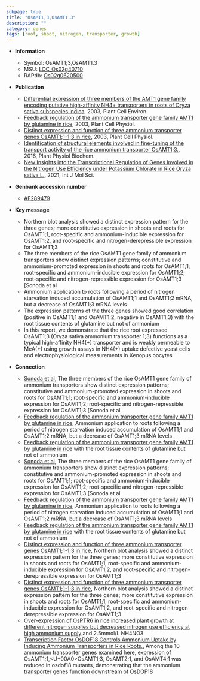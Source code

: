 ```yaml
---
subpage: true
title: "OsAMT1;3,OsAMT1.3"
description: ""
category: genes
tags: [root, shoot, nitrogen, transporter, growth]
---
```


* **Information**  
    + Symbol: OsAMT1;3,OsAMT1.3  
    + MSU: [LOC_Os02g40710](http://rice.plantbiology.msu.edu/cgi-bin/ORF_infopage.cgi?orf=LOC_Os02g40710)  
    + RAPdb: [Os02g0620500](http://rapdb.dna.affrc.go.jp/viewer/gbrowse_details/irgsp1?name=Os02g0620500)  

* **Publication**  
    + [Differential expression of three members of the AMT1 gene family encoding putative high-affinity NH4+ transporters in roots of Oryza sativa subspecies indica](http://www.ncbi.nlm.nih.gov/pubmed?term=Differential+expression+of+three+members+of+the+AMT1+gene+family+encoding+putative+high-affinity+NH4++transporters+in+roots+of+Oryza+sativa+subspecies+indica%5BTitle%5D), 2003, Plant Cell Environ.
    + [Feedback regulation of the ammonium transporter gene family AMT1 by glutamine in rice](http://www.ncbi.nlm.nih.gov/pubmed?term=Feedback+regulation+of+the+ammonium+transporter+gene+family+AMT1+by+glutamine+in+rice%5BTitle%5D), 2003, Plant Cell Physiol.
    + [Distinct expression and function of three ammonium transporter genes OsAMT1;1-1;3 in rice](http://www.ncbi.nlm.nih.gov/pubmed?term=Distinct+expression+and+function+of+three+ammonium+transporter+genes+OsAMT1;1-1;3+in+rice%5BTitle%5D), 2003, Plant Cell Physiol.
    + [Identification of structural elements involved in fine-tuning of the transport activity of the rice ammonium transporter OsAMT1;3.](http://www.ncbi.nlm.nih.gov/pubmed?term=Identification+of+structural+elements+involved+in+fine-tuning+of+the+transport+activity+of+the+rice+ammonium+transporter+OsAMT1;3.%5BTitle%5D), 2016, Plant Physiol Biochem.
    + [New Insights into the Transcriptional Regulation of Genes Involved in the Nitrogen Use Efficiency under Potassium Chlorate in Rice  Oryza sativa L.](http://www.ncbi.nlm.nih.gov/pubmed?term=New+Insights+into+the+Transcriptional+Regulation+of+Genes+Involved+in+the+Nitrogen+Use+Efficiency+under+Potassium+Chlorate+in+Rice++Oryza+sativa+L.%5BTitle%5D), 2021, Int J Mol Sci.

* **Genbank accession number**  
    + [AF289479](http://www.ncbi.nlm.nih.gov/nuccore/AF289479)

* **Key message**  
    + Northern blot analysis showed a distinct expression pattern for the three genes; more constitutive expression in shoots and roots for OsAMT1;1, root-specific and ammonium-inducible expression for OsAMT1;2, and root-specific and nitrogen-derepressible expression for OsAMT1;3
    + The three members of the rice OsAMT1 gene family of ammonium transporters show distinct expression patterns; constitutive and ammonium-promoted expression in shoots and roots for OsAMT1;1; root-specific and ammonium-inducible expression for OsAMT1;2; root-specific and nitrogen-repressible expression for OsAMT1;3 [Sonoda et al
    + Ammonium application to roots following a period of nitrogen starvation induced accumulation of OsAMT1;1 and OsAMT1;2 mRNA, but a decrease of OsAMT1;3 mRNA levels
    + The expression patterns of the three genes showed good correlation (positive in OsAMT1;1 and OsAMT1;2, negative in OsAMT1;3) with the root tissue contents of glutamine but not of ammonium
    + In this report, we demonstrate that the rice root expressed OsAMT1;3 (Oryza sativa ammonium transporter 1;3) functions as a typical high-affinity NH4(+) transporter and is weakly permeable to MeA(+) using growth assays in NH4(+) uptake defective yeast cells and electrophysiological measurements in Xenopus oocytes

* **Connection**  
    + [Sonoda et al](http://www.ncbi.nlm.nih.gov/pubmed?term=Feedback+regulation+of+the+ammonium+transporter+gene+family+AMT1+by+glutamine+in+rice%5BTitle%5D), The three members of the rice OsAMT1 gene family of ammonium transporters show distinct expression patterns; constitutive and ammonium-promoted expression in shoots and roots for OsAMT1;1; root-specific and ammonium-inducible expression for OsAMT1;2; root-specific and nitrogen-repressible expression for OsAMT1;3 [Sonoda et al
    + [Feedback regulation of the ammonium transporter gene family AMT1 by glutamine in rice](http://www.ncbi.nlm.nih.gov/pubmed?term=Feedback+regulation+of+the+ammonium+transporter+gene+family+AMT1+by+glutamine+in+rice%5BTitle%5D), Ammonium application to roots following a period of nitrogen starvation induced accumulation of OsAMT1;1 and OsAMT1;2 mRNA, but a decrease of OsAMT1;3 mRNA levels
    + [Feedback regulation of the ammonium transporter gene family AMT1 by glutamine in rice](positive+in+OsAMT1;1+and+OsAMT1;2,+negative+in+OsAMT1;3) with the root tissue contents of glutamine but not of ammonium
    + [Sonoda et al](http://www.ncbi.nlm.nih.gov/pubmed?term=Feedback+regulation+of+the+ammonium+transporter+gene+family+AMT1+by+glutamine+in+rice%5BTitle%5D), The three members of the rice OsAMT1 gene family of ammonium transporters show distinct expression patterns; constitutive and ammonium-promoted expression in shoots and roots for OsAMT1;1; root-specific and ammonium-inducible expression for OsAMT1;2; root-specific and nitrogen-repressible expression for OsAMT1;3 [Sonoda et al
    + [Feedback regulation of the ammonium transporter gene family AMT1 by glutamine in rice](http://www.ncbi.nlm.nih.gov/pubmed?term=Feedback+regulation+of+the+ammonium+transporter+gene+family+AMT1+by+glutamine+in+rice%5BTitle%5D), Ammonium application to roots following a period of nitrogen starvation induced accumulation of OsAMT1;1 and OsAMT1;2 mRNA, but a decrease of OsAMT1;3 mRNA levels
    + [Feedback regulation of the ammonium transporter gene family AMT1 by glutamine in rice](positive+in+OsAMT1;1+and+OsAMT1;2,+negative+in+OsAMT1;3) with the root tissue contents of glutamine but not of ammonium
    + [Distinct expression and function of three ammonium transporter genes OsAMT1;1-1;3 in rice](http://www.ncbi.nlm.nih.gov/pubmed?term=Distinct+expression+and+function+of+three+ammonium+transporter+genes+OsAMT1;1-1;3+in+rice%5BTitle%5D), Northern blot analysis showed a distinct expression pattern for the three genes; more constitutive expression in shoots and roots for OsAMT1;1, root-specific and ammonium-inducible expression for OsAMT1;2, and root-specific and nitrogen-derepressible expression for OsAMT1;3
    + [Distinct expression and function of three ammonium transporter genes OsAMT1;1-1;3 in rice](http://www.ncbi.nlm.nih.gov/pubmed?term=Distinct+expression+and+function+of+three+ammonium+transporter+genes+OsAMT1;1-1;3+in+rice%5BTitle%5D), Northern blot analysis showed a distinct expression pattern for the three genes; more constitutive expression in shoots and roots for OsAMT1;1, root-specific and ammonium-inducible expression for OsAMT1;2, and root-specific and nitrogen-derepressible expression for OsAMT1;3
    + [Over-expression of OsPTR6 in rice increased plant growth at different nitrogen supplies but decreased nitrogen use efficiency at high ammonium supply](+) and 2.5mmol/L NH4NO3
    + [Transcription Factor OsDOF18 Controls Ammonium Uptake by Inducing Ammonium Transporters in Rice Roots.](http://www.ncbi.nlm.nih.gov/pubmed?term=Transcription+Factor+OsDOF18+Controls+Ammonium+Uptake+by+Inducing+Ammonium+Transporters+in+Rice+Roots.%5BTitle%5D),  Among the 10 ammonium transporter genes examined here, expression of OsAMT1;1,<U+00A0>OsAMT1;3, OsAMT2;1, and OsAMT4;1 was reduced in osdof18 mutants, demonstrating that the ammonium transporter genes function downstream of OsDOF18



